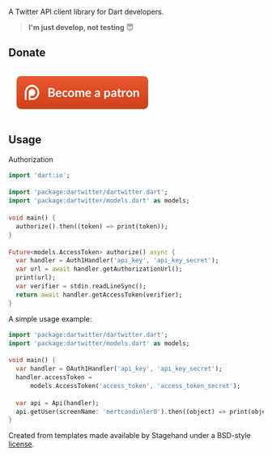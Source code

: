 A Twitter API client library for Dart developers.

> **I'm just develop, not testing** :innocent:

## Donate
[![](https://raw.githubusercontent.com/MertcanDinler/dartwitter/master/.img/become-a-patreon.png)](https://www.patreon.com/MertcanDinler)

## Usage
Authorization

```dart
import 'dart:io';

import 'package:dartwitter/dartwitter.dart';
import 'package:dartwitter/models.dart' as models;

void main() {
  authorize().then((token) => print(token));
}

Future<models.AccessToken> authorize() async {
  var handler = Auth1Handler('api_key', 'api_key_secret');
  var url = await handler.getAuthorizationUrl();
  print(url);
  var verifier = stdin.readLineSync();
  return await handler.getAccessToken(verifier);
}

```

A simple usage example:

```dart
import 'package:dartwitter/dartwitter.dart';
import 'package:dartwitter/models.dart' as models;

void main() {
  var handler = OAuth1Handler('api_key', 'api_key_secret');
  handler.accessToken =
      models.AccessToken('access_token', 'access_token_secret');

  var api = Api(handler);
  api.getUser(screenName: 'mertcandinler0').then((object) => print(object));
}

```

Created from templates made available by Stagehand under a BSD-style
[license](https://github.com/dart-lang/stagehand/blob/master/LICENSE).